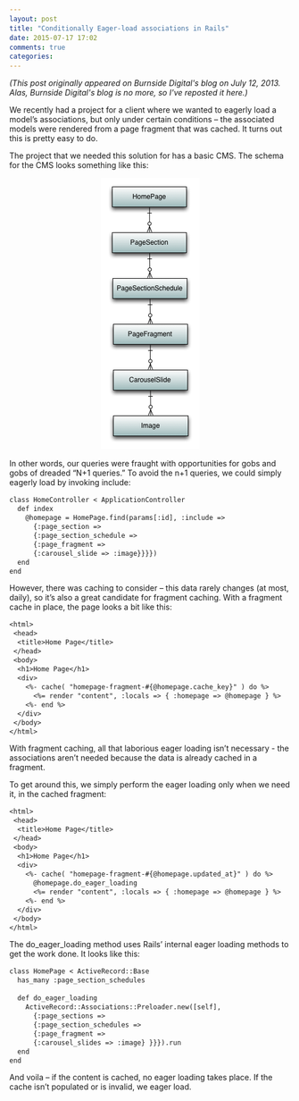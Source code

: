 ```yaml
---
layout: post
title: "Conditionally Eager-load associations in Rails"
date: 2015-07-17 17:02
comments: true
categories: 
---
```


_(This post originally appeared on Burnside Digital's blog on July 12, 2013.
Alas, Burnside Digital's blog is no more, so I've reposted it here.)_

We recently had a project for a client where we wanted to eagerly load a 
model’s associations, but only under certain conditions – the associated 
models were rendered from a page fragment that was cached. It turns out this 
is pretty easy to do.

The project that we needed this solution for has a basic CMS. The schema for 
the CMS looks something like this:

<center>
  <img src="/images/cms-schema.png"/>
</center>

In other words, our queries were fraught with opportunities for gobs and gobs 
of dreaded “N+1 queries.” To avoid the n+1 queries, we could simply eagerly 
load by invoking include:

```
class HomeController < ApplicationController
  def index
    @homepage = HomePage.find(params[:id], :include => 
      {:page_section =>
      {:page_section_schedule =>
      {:page_fragment =>
      {:carousel_slide => :image}}}})
  end
end
```

However, there was caching to consider – this data rarely changes (at most, 
daily), so it’s also a great candidate for fragment caching. With a fragment 
cache in place, the page looks a bit like this:

```
<html>
 <head>
  <title>Home Page</title>
 </head>
 <body>
  <h1>Home Page</h1>
  <div>
    <%- cache( "homepage-fragment-#{@homepage.cache_key}" ) do %>
      <%= render "content", :locals => { :homepage => @homepage } %>
    <%- end %>
  </div>
 </body>
</html>
```

With fragment caching, all that laborious eager loading isn’t necessary - the 
associations aren’t needed because the data is already cached in a fragment.

To get around this, we simply perform the eager loading only when we need it, in 
the cached fragment:

```
<html>
 <head>
  <title>Home Page</title>
 </head>
 <body>
  <h1>Home Page</h1>
  <div>
    <%- cache( "homepage-fragment-#{@homepage.updated_at}" ) do %>
      @homepage.do_eager_loading
      <%= render "content", :locals => { :homepage => @homepage } %>
    <%- end %>
  </div>
 </body>
</html>
```

The do_eager_loading method uses Rails’ internal eager loading methods to get 
the work done. It looks like this:

```
class HomePage < ActiveRecord::Base
  has_many :page_section_schedules

  def do_eager_loading
    ActiveRecord::Associations::Preloader.new([self], 
      {:page_sections => 
      {:page_section_schedules => 
      {:page_fragment => 
      {:carousel_slides => :image} }}}).run
  end
end
```

And voila – if the content is cached, no eager loading takes place. If the 
cache isn’t populated or is invalid, we eager load.